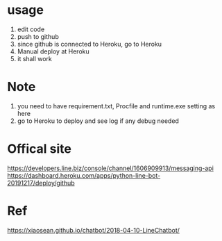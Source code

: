 


# usage

1. edit code
2. push to github
3. since github is connected to Heroku, go to Heroku
4. Manual deploy at Heroku
5. it shall work

# Note

1. you need to have requirement.txt, Procfile and runtime.exe setting as here
2. go to Heroku to deploy and see log if any debug needed

# Offical site
https://developers.line.biz/console/channel/1606909913/messaging-api
https://dashboard.heroku.com/apps/python-line-bot-20191217/deploy/github


# Ref
https://xiaosean.github.io/chatbot/2018-04-10-LineChatbot/